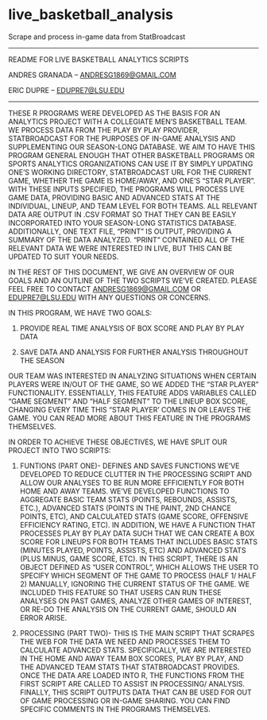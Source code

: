 # live_basketball_analysis
Scrape and process in-game data from StatBroadcast

*************************************************************************************
README FOR LIVE BASKETBALL ANALYTICS SCRIPTS

ANDRES GRANADA – ANDRESG1869@GMAIL.COM

ERIC DUPRE – EDUPRE7@LSU.EDU
*************************************************************************************
THESE R PROGRAMS WERE DEVELOPED AS THE BASIS FOR AN ANALYTICS PROJECT WITH A COLLEGIATE MEN’S BASKETBALL TEAM. WE PROCESS DATA FROM THE PLAY BY PLAY PROVIDER, STATBROADCAST FOR THE PURPOSES OF IN-GAME ANALYSIS AND SUPPLEMENTING OUR SEASON-LONG DATABASE. WE AIM TO HAVE THIS PROGRAM GENERAL ENOUGH THAT OTHER BASKETBALL PROGRAMS OR SPORTS ANALYTICS ORGANIZATIONS CAN USE IT BY SIMPLY UPDATING ONE’S WORKING DIRECTORY, STATBROADCAST URL FOR THE CURRENT GAME, WHETHER THE GAME IS HOME/AWAY, AND ONE’S “STAR PLAYER”. WITH THESE INPUTS SPECIFIED, THE PROGRAMS WILL PROCESS LIVE GAME DATA, PROVIDING BASIC AND ADVANCED STATS AT THE INDIVIDUAL, LINEUP, AND TEAM LEVEL FOR BOTH TEAMS. ALL RELEVANT DATA ARE OUTPUT IN .CSV FORMAT SO THAT THEY CAN BE EASILY INCORPORATED INTO YOUR SEASON-LONG STATISTICS DATABASE. ADDITIONALLY, ONE TEXT FILE, “PRINT” IS OUTPUT, PROVIDING A SUMMARY OF THE DATA ANALYZED. “PRINT” CONTAINED ALL OF THE RELEVANT DATA WE WERE INTERESTED IN LIVE, BUT THIS CAN BE UPDATED TO SUIT YOUR NEEDS.

IN THE REST OF THIS DOCUMENT, WE GIVE AN OVERVIEW OF OUR GOALS AND AN OUTLINE OF THE TWO SCRIPTS WE’VE CREATED. PLEASE FEEL FREE TO CONTACT ANDRESG1869@GMAIL.COM OR EDUPRE7@LSU.EDU WITH ANY QUESTIONS OR CONCERNS.

IN THIS PROGRAM, WE HAVE TWO GOALS:

1.    PROVIDE REAL TIME ANALYSIS OF BOX SCORE AND PLAY BY PLAY DATA

2.    SAVE DATA AND ANALYSIS FOR FURTHER ANALYSIS THROUGHOUT THE SEASON

OUR TEAM WAS INTERESTED IN ANALYZING SITUATIONS WHEN CERTAIN PLAYERS WERE IN/OUT OF THE GAME, SO WE ADDED THE “STAR PLAYER” FUNCTIONALITY. ESSENTIALLY, THIS FEATURE ADDS VARIABLES CALLED “GAME SEGMENT” AND “HALF SEGMENT” TO THE LINEUP BOX SCORE, CHANGING EVERY TIME THIS “STAR PLAYER’ COMES IN OR LEAVES THE GAME. YOU CAN READ MORE ABOUT THIS FEATURE IN THE PROGRAMS THEMSELVES.

IN ORDER TO ACHIEVE THESE OBJECTIVES, WE HAVE SPLIT OUR PROJECT INTO TWO SCRIPTS:

1.    FUNTIONS (PART ONE)- DEFINES AND SAVES FUNCTIONS WE’VE DEVELOPED TO REDUCE CLUTTER IN THE PROCESSING SCRIPT AND ALLOW OUR ANALYSES TO BE RUN MORE EFFICIENTLY FOR BOTH HOME AND AWAY TEAMS. WE’VE DEVELOPED FUNCTIONS TO AGGREGATE BASIC TEAM STATS (POINTS, REBOUNDS, ASSISTS, ETC.), ADVANCED STATS (POINTS IN THE PAINT, 2ND CHANCE POINTS, ETC), AND CALCULATED STATS (GAME SCORE, OFFENSIVE EFFICIENCY RATING, ETC). IN ADDITION, WE HAVE A FUNCTION THAT PROCESSES PLAY BY PLAY DATA SUCH THAT WE CAN CREATE A BOX SCORE FOR LINEUPS FOR BOTH TEAMS THAT INCLUDES BASIC STATS (MINUTES PLAYED, POINTS, ASSISTS, ETC) AND ADVANCED STATS (PLUS MINUS, GAME SCORE, ETC). IN THIS SCRIPT, THERE IS AN OBJECT DEFINED AS “USER CONTROL”, WHICH ALLOWS THE USER TO SPECIFY WHICH SEGMENT OF THE GAME TO PROCESS (HALF 1/ HALF 2) MANUALLY, IGNORING THE CURRENT STATUS OF THE GAME. WE INCLUDED THIS FEATURE SO THAT USERS CAN RUN THESE ANALYSES ON PAST GAMES, ANALYZE OTHER GAMES OF INTEREST, OR RE-DO THE ANALYSIS ON THE CURRENT GAME, SHOULD AN ERROR ARISE. 

2.    PROCESSING (PART TWO)- THIS IS THE MAIN SCRIPT THAT SCRAPES THE WEB FOR THE DATA WE NEED AND PROCESSES THEM TO CALCULATE ADVANCED STATS. SPECIFICALLY, WE ARE INTERESTED IN THE HOME AND AWAY TEAM BOX SCORES, PLAY BY PLAY, AND THE ADVANCED TEAM STATS THAT STATBROADCAST PROVIDES. ONCE THE DATA ARE LOADED INTO R, THE FUNCTIONS FROM THE FIRST SCRIPT ARE CALLED TO ASSIST IN PROCESSING/ ANALYSIS. FINALLY, THIS SCRIPT OUTPUTS DATA THAT CAN BE USED FOR OUT OF GAME PROCESSING OR IN-GAME SHARING.
YOU CAN FIND SPECIFIC COMMENTS IN THE PROGRAMS THEMSELVES.
 
